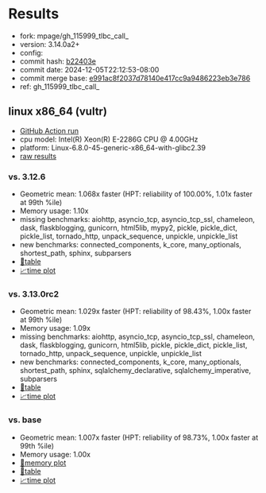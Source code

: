 # Results

- fork: mpage/gh_115999_tlbc_call_
- version: 3.14.0a2+
- config: 
- commit hash: [b22403e](https://github.com/mpage/cpython/commit/b22403e)
- commit date: 2024-12-05T22:12:53-08:00
- commit merge base: [e991ac8f2037d78140e417cc9a9486223eb3e786](https://github.com/python/cpython/commit/e991ac8f2037d78140e417cc9a9486223eb3e786)
- ref: gh_115999_tlbc_call_

## linux x86_64 (vultr)

- [GitHub Action run](https://github.com/facebookexperimental/free-threading-benchmarking/actions/runs/12204061346)
- cpu model: Intel(R) Xeon(R) E-2286G CPU @ 4.00GHz
- platform: Linux-6.8.0-45-generic-x86_64-with-glibc2.39
- [raw results](bm-20241205-vultr-x86_64-mpage-gh_115999_tlbc_call_-3.14.0a2%2B-b22403e.json)

### vs. 3.12.6

- Geometric mean: 1.068x faster (HPT: reliability of 100.00%, 1.01x faster at 99th %ile)
- Memory usage: 1.10x
- missing benchmarks: aiohttp, asyncio_tcp, asyncio_tcp_ssl, chameleon, dask, flaskblogging, gunicorn, html5lib, mypy2, pickle, pickle_dict, pickle_list, tornado_http, unpack_sequence, unpickle, unpickle_list
- new benchmarks: connected_components, k_core, many_optionals, shortest_path, sphinx, subparsers
- [📄table](bm-20241205-vultr-x86_64-mpage-gh_115999_tlbc_call_-3.14.0a2%2B-b22403e-vs-3.12.6.md)
- [📈time plot](bm-20241205-vultr-x86_64-mpage-gh_115999_tlbc_call_-3.14.0a2%2B-b22403e-vs-3.12.6.svg)

### vs. 3.13.0rc2

- Geometric mean: 1.029x faster (HPT: reliability of 98.43%, 1.00x faster at 99th %ile)
- Memory usage: 1.09x
- missing benchmarks: aiohttp, asyncio_tcp, asyncio_tcp_ssl, chameleon, dask, flaskblogging, gunicorn, html5lib, pickle, pickle_dict, pickle_list, tornado_http, unpack_sequence, unpickle, unpickle_list
- new benchmarks: connected_components, k_core, many_optionals, shortest_path, sphinx, sqlalchemy_declarative, sqlalchemy_imperative, subparsers
- [📄table](bm-20241205-vultr-x86_64-mpage-gh_115999_tlbc_call_-3.14.0a2%2B-b22403e-vs-3.13.0rc2.md)
- [📈time plot](bm-20241205-vultr-x86_64-mpage-gh_115999_tlbc_call_-3.14.0a2%2B-b22403e-vs-3.13.0rc2.svg)

### vs. base

- Geometric mean: 1.007x faster (HPT: reliability of 98.73%, 1.00x faster at 99th %ile)
- Memory usage: 1.00x
- [🧠memory plot](bm-20241205-vultr-x86_64-mpage-gh_115999_tlbc_call_-3.14.0a2%2B-b22403e-vs-base-mem.svg)
- [📄table](bm-20241205-vultr-x86_64-mpage-gh_115999_tlbc_call_-3.14.0a2%2B-b22403e-vs-base.md)
- [📈time plot](bm-20241205-vultr-x86_64-mpage-gh_115999_tlbc_call_-3.14.0a2%2B-b22403e-vs-base.svg)

